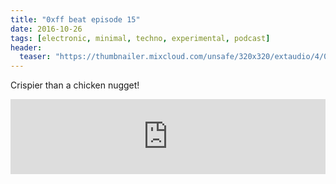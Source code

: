 ```yaml
---
title: "0xff beat episode 15"
date: 2016-10-26
tags: [electronic, minimal, techno, experimental, podcast]
header:
  teaser: "https://thumbnailer.mixcloud.com/unsafe/320x320/extaudio/4/0/2/8/aaa5-51a5-40d0-864d-74df01ae1185"
---
```


Crispier than a chicken nugget!

<iframe width="100%" height="120" src="https://www.mixcloud.com/widget/iframe/?hide_cover=1&light=1&feed=%2F0xff-beat%2F0xff-beat-episode-15%2F" frameborder="0" ></iframe>
